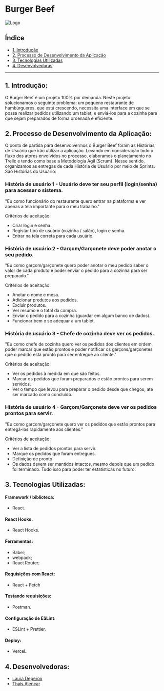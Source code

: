 # Burger Beef
![Logo](https://www.imagemhost.com.br/images/2021/03/05/Design-sem-nome-81.th.png)

## Índice

* [1. Introdução](#1-Introdução)
* [2. Processo de Desenvolvimento da Aplicação](#2-processo-de-desenvolvimento-da-aplicação)
* [3. Tecnologias Utilizadas](#3-tecnologias-utilizadas)
* [4. Desenvolvedoras](#4-desenvolvedoras)

***

## 1. Introdução:

O Burger Beef é um projeto 100% por demanda. Neste projeto solucionamos o seguinte problema: um pequeno restaurante de hambúrgueres, que está crescendo, necessita uma interface em que se possa realizar pedidos utilizando um tablet, e enviá-los para a cozinha para que sejam preparados de forma ordenada e eficiente.

## 2. Processo de Desenvolvimento da Aplicação:

O ponto de partida para desenvolvermos o Burger Beef foram as Histórias de Usuário que irão utilizar a aplicação. Levando em consideração todo o fluxo dos atores envolvidos no processo, elaboramos o planejamento no Trello e tendo como base a Metodologia Ágil (Scrum). Nesse sentido, organizamos as entregas de cada História de Usuário por meio de Sprints. São Histórias do Usuário: 

### História de usuário 1 - Usuário deve ter seu perfil (login/senha) para acessar o sistema.

"Eu como funcionário do restaurante quero entrar na plataforma e ver apenas a tela importante para o meu trabalho."

Critérios de aceitação:

- Criar login e senha.
- Registar tipo de usuário (cozinha / salão), login e senha.
- Entrar na tela correta para cada usuário.

### História de usuário 2 - Garçom/Garçonete deve poder anotar o seu pedido.

"Eu como garçom/garçonete quero poder anotar o meu pedido saber o valor de cada produto e poder enviar o pedido para a cozinha para ser preparado."

Critérios de aceitação:

- Anotar o nome e mesa.
- Adicionar produtos aos pedidos.
- Excluir produtos.
- Ver resumo e o total da compra.
- Enviar o pedido para a cozinha (guardar em algum banco de dados).
- Funcionar bem e se adequar a um tablet.

### História de usuário 3 - Chefe de cozinha deve ver os pedidos.

"Eu como chefe de cozinha quero ver os pedidos dos clientes em ordem, poder marcar que estão prontos e poder notificar os garçons/garçonetes que o pedido está pronto para ser entregue ao cliente."

Critérios de aceitação:
- Ver os pedidos à medida em que são feitos.
- Marcar os pedidos que foram preparados e estão prontos para serem servidos.
- Ver o tempo que levou para preparar o pedido desde que chegou, até ser marcado como concluído.

### História de usuário 4 - Garçom/Garçonete deve ver os pedidos prontos para servir.

"Eu como garçom/garçonete quero ver os pedidos que estão prontos para entregá-los rapidamente aos clientes."

Critérios de aceitação:
- Ver a lista de pedidos prontos para servir.
- Marque os pedidos que foram entregues.
- Definição de pronto
- Os dados devem ser mantidos intactos, mesmo depois que um pedido foi terminado. Tudo isso para poder ter estatísticas no futuro.

## 3. Tecnologias Utilizadas:

#### Framework / biblioteca:
- React.

#### React Hooks:
- React Hooks.

#### Ferramentas:
- Babel;
- webpack;
- React Router;

#### Requisições com React:
- React + Fetch

#### Testando requisições:
- Postman.

#### Configuração de ESLint:
- ESLint + Prettier.

#### Deploy:
- Vercel.

## 4. Desenvolvedoras:

- [Laura Deperon](https://github.com/LauraDeperon)
- [Thaís Alencar](https://github.com/alencartha)











